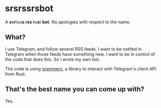 # srsrssrsbot

A **s**e**r**iou**s rss r**u**s**t **bot**. No apologies with respect to the name.

## What?

I use Telegram, and follow several RSS feeds. I want to be notifed in Telegram when those feeds
have something new. I want to be in control of the code that does this. So I wrote my own bot.

The code is using [grammers](https://github.com/lonami/grammers), a library to interact with
Telegram's client API from Rust.

## That's the best name you can come up with?

Yes.
